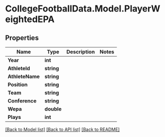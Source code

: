 # CollegeFootballData.Model.PlayerWeightedEPA

## Properties

Name | Type | Description | Notes
------------ | ------------- | ------------- | -------------
**Year** | **int** |  | 
**AthleteId** | **string** |  | 
**AthleteName** | **string** |  | 
**Position** | **string** |  | 
**Team** | **string** |  | 
**Conference** | **string** |  | 
**Wepa** | **double** |  | 
**Plays** | **int** |  | 

[[Back to Model list]](../README.md#documentation-for-models) [[Back to API list]](../README.md#documentation-for-api-endpoints) [[Back to README]](../README.md)


